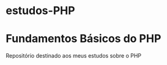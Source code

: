 # estudos-PHP

<h1>Fundamentos Básicos do PHP</h1>

<p>Repositório destinado aos meus estudos sobre o PHP</p>
